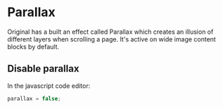# Parallax

Original has a built an effect called Parallax which creates an illusion of different layers when scrolling a page. It's active on wide image content blocks by default. 

## Disable parallax

In the javascript code editor:
```javascript
parallax = false;
```